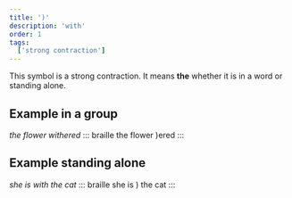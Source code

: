 ```yaml
---
title: ')'
description: 'with'
order: 1
tags:
  ['strong contraction']
---
```


This symbol is a strong contraction. It means **the** whether it is in a word or standing alone.

## Example in a group

*the flower withered*
::: braille
the flower )ered
:::

## Example standing alone

*she is with the cat*
::: braille
she is ) the cat
:::